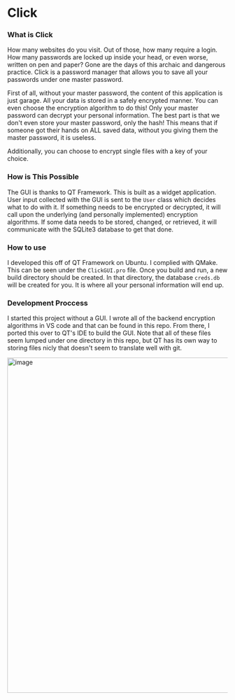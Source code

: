 # Click

### What is Click
How many websites do you visit. Out of those, how many require a login. How many passwords are locked up inside your head, or even worse, written on pen and paper? Gone are the days of this archaic and dangerous practice. Click is a password manager that allows you to save all your passwords under one master password. <br>

First of all, without your master password, the content of this application is just garage. All your data is stored in a safely encrypted manner. You can even choose the encryption algorithm to do this! Only your master password can decrypt your personal information. The best part is that we don't even store your master password, only the hash! This means that if someone got their hands on ALL saved data, without you giving them the master password, it is useless.

Additionally, you can choose to encrypt single files with a key of your choice. 

### How is This Possible
The GUI is thanks to QT Framework. This is built as a widget application. User input collected with the GUI is sent to the `User` class which decides what to do with it. If something needs to be encrypted or decrypted, it will call upon the underlying (and personally implemented) encryption algorithms. If some data needs to be stored, changed, or retrieved, it will communicate with the SQLite3 database to get that done. 

### How to use
I developed this off of QT Framework on Ubuntu. I complied with QMake. This can be seen under the `ClickGUI.pro` file. Once you build and run, a new build directory should be created. In that directory, the database `creds.db` will be created for you. It is where all your personal information will end up. 

### Development Proccess
I started this project without a GUI. I wrote all of the backend encryption algorithms in VS code and that can be found in this repo. From there, I ported this over to QT's IDE to build the GUI. Note that all of these files seem lumped under one directory in this repo, but QT has its own way to storing files nicly that doesn't seem to translate well with git. 

<img width="767" alt="image" src="https://github.com/PhiJam1/ClickGUI/assets/79670114/0429114d-c79a-47ab-8adf-13eb85e1119e">

